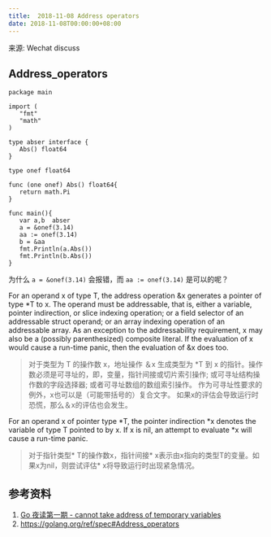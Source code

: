 ```yaml
---
title:  2018-11-08 Address operators
date: 2018-11-08T00:00:00+08:00
---
```

来源: Wechat discuss

## Address_operators

```golang
package main

import (
   "fmt"
   "math"
)

type abser interface {
   Abs() float64
}

type onef float64

func (one onef) Abs() float64{
   return math.Pi
}

func main(){
   var a,b  abser
   a = &onef(3.14)
   aa := onef(3.14)
   b = &aa
   fmt.Println(a.Abs())
   fmt.Println(b.Abs())
}
```

为什么 `a = &onef(3.14)` 会报错，而 `aa := onef(3.14)` 是可以的呢？

For an operand x of type T, the address operation &x generates a pointer of type \*T to x. The operand must be addressable, that is, either a variable, pointer indirection, or slice indexing operation; or a field selector of an addressable struct operand; or an array indexing operation of an addressable array. As an exception to the addressability requirement, x may also be a (possibly parenthesized) composite literal. If the evaluation of x would cause a run-time panic, then the evaluation of &x does too.

>对于类型为 T 的操作数 x，地址操作 ＆x 生成类型为 \*T 到 x 的指针。操作数必须是可寻址的，即，变量，指针间接或切片索引操作;
或可寻址结构操作数的字段选择器;
或者可寻址数组的数组索引操作。
作为可寻址性要求的例外，x也可以是（可能带括号的）复合文字。
如果x的评估会导致运行时恐慌，那么＆x的评估也会发生。

For an operand x of pointer type \*T, the pointer indirection \*x denotes the variable of type T pointed to by x. If x is nil, an attempt to evaluate \*x will cause a run-time panic.

>对于指针类型* T的操作数x，指针间接* x表示由x指向的类型T的变量。如果x为nil，则尝试评估* x将导致运行时出现紧急情况。

## 参考资料

1. [Go 夜读第一期 - cannot take address of temporary variables](https://github.com/talk-go/night/tree/master/reading/20180321#cannot-take-address-of-temporary-variables)
2. https://golang.org/ref/spec#Address_operators